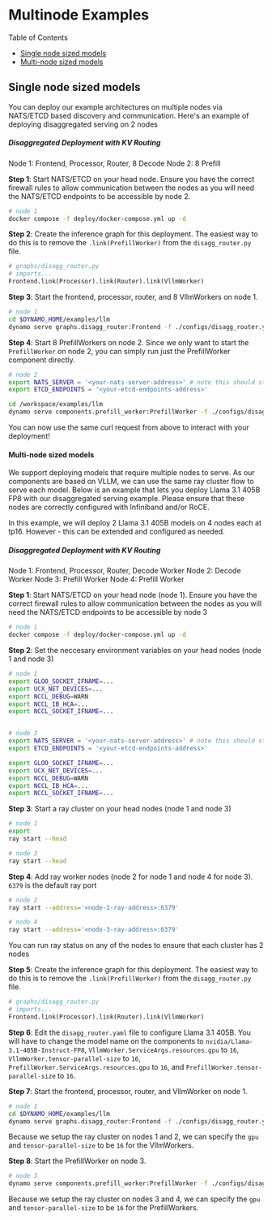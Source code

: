 # Multinode Examples

Table of Contents
- [Single node sized models](#single-node-sized-models)
- [Multi-node sized models](#multi-node-sized-models)

## Single node sized models
You can deploy our example architectures on multiple nodes via NATS/ETCD based discovery and communication. Here's an example of deploying disaggregated serving on 2 nodes

##### Disaggregated Deployment with KV Routing
Node 1: Frontend, Processor, Router, 8 Decode
Node 2: 8 Prefill

**Step 1**: Start NATS/ETCD on your head node. Ensure you have the correct firewall rules to allow communication between the nodes as you will need the NATS/ETCD endpoints to be accessible by node 2.
```bash
# node 1
docker compose -f deploy/docker-compose.yml up -d
```

**Step 2**: Create the inference graph for this deployment. The easiest way to do this is to remove the `.link(PrefillWorker)` from the `disagg_router.py` file.

```python
# graphs/disagg_router.py
# imports...
Frontend.link(Processor).link(Router).link(VllmWorker)
```

**Step 3**: Start the frontend, processor, router, and 8 VllmWorkers on node 1.
```bash
# node 1
cd $DYNAMO_HOME/examples/llm
dynamo serve graphs.disagg_router:Frontend -f ./configs/disagg_router.yaml --VllmWorker.ServiceArgs.workers=8
```

**Step 4**: Start 8 PrefillWorkers on node 2.
Since we only want to start the `PrefillWorker` on node 2, you can simply run just the PrefillWorker component directly.

```bash
# node 2
export NATS_SERVER = '<your-nats-server-address>' # note this should start with nats://...
export ETCD_ENDPOINTS = '<your-etcd-endpoints-address>'

cd /workspace/examples/llm
dynamo serve components.prefill_worker:PrefillWorker -f ./configs/disagg_router.yaml --PrefillWorker.ServiceArgs.workers=8
```

You can now use the same curl request from above to interact with your deployment!

#### Multi-node sized models 
We support deploying models that require multiple nodes to serve. As our components are based on VLLM, we can use the same ray cluster flow to serve each model. Below is an example that lets you deploy Llama 3.1 405B FP8 with our disaggregated serving example. Please ensure that these nodes are correctly configured with Infiniband and/or RoCE.

In this example, we will deploy 2 Llama 3.1 405B models on 4 nodes each at tp16. However - this can be extended and configured as needed.

##### Disaggregated Deployment with KV Routing
Node 1: Frontend, Processor, Router, Decode Worker
Node 2: Decode Worker
Node 3: Prefill Worker
Node 4: Prefill Worker

**Step 1**: Start NATS/ETCD on your head node (node 1). Ensure you have the correct firewall rules to allow communication between the nodes as you will need the NATS/ETCD endpoints to be accessible by node 3
```bash
# node 1
docker compose -f deploy/docker-compose.yml up -d
```

**Step 2**: Set the neccesary environment variables on your head nodes (node 1 and node 3)
```bash
# node 1
export GLOO_SOCKET_IFNAME=...
export UCX_NET_DEVICES=...
export NCCL_DEBUG=WARN
export NCCL_IB_HCA=...
export NCCL_SOCKET_IFNAME=...


# node 3
export NATS_SERVER = '<your-nats-server-address>' # note this should start with nats://...
export ETCD_ENDPOINTS = '<your-etcd-endpoints-address>'

export GLOO_SOCKET_IFNAME=...
export UCX_NET_DEVICES=...
export NCCL_DEBUG=WARN
export NCCL_IB_HCA=...
export NCCL_SOCKET_IFNAME=...
```

**Step 3**: Start a ray cluster on your head nodes (node 1 and node 3)
```bash
# node 1
export 
ray start --head

# node 3
ray start --head
```

**Step 4**: Add ray worker nodes (node 2 for node 1 and node 4 for node 3). `6379` is the default ray port
```bash
# node 2
ray start --address='<node-1-ray-address>:6379'

# node 4
ray start --address='<node-3-ray-address>:6379'
```

You can run ray status on any of the nodes to ensure that each cluster has 2 nodes

**Step 5**: Create the inference graph for this deployment. The easiest way to do this is to remove the `.link(PrefillWorker)` from the `disagg_router.py` file.

```python
# graphs/disagg_router.py
# imports...
Frontend.link(Processor).link(Router).link(VllmWorker)
```

**Step 6**: Edit the `disagg_router.yaml` file to configure Llama 3.1 405B. You will have to change the model name on the components to `nvidia/Llama-3.1-405B-Instruct-FP8`, `VllmWorker.ServiceArgs.resources.gpu` to `16`, `VllmWorker.tensor-parallel-size` to `16`, `PrefillWorker.ServiceArgs.resources.gpu` to `16`, and `PrefillWorker.tensor-parallel-size` to `16`.

**Step 7**: Start the frontend, processor, router, and VllmWorker on node 1.
```bash
# node 1
cd $DYNAMO_HOME/examples/llm
dynamo serve graphs.disagg_router:Frontend -f ./configs/disagg_router.yaml --VllmWorker.enforce-eager=true
```

Because we setup the ray cluster on nodes 1 and 2, we can specify the `gpu` and `tensor-parallel-size` to be `16` for the VllmWorkers.

**Step 8**: Start the PrefillWorker on node 3.
```bash
# node 3
dynamo serve components.prefill_worker:PrefillWorker -f ./configs/disagg_router.yaml --PrefillWorker.enforce-eager=true
```

Because we setup the ray cluster on nodes 3 and 4, we can specify the `gpu` and `tensor-parallel-size` to be `16` for the PrefillWorkers.
